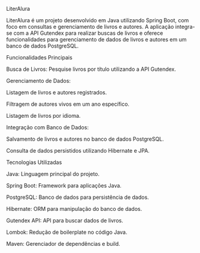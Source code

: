 LiterAlura

LiterAlura é um projeto desenvolvido em Java utilizando Spring Boot, com foco em consultas e gerenciamento de livros e autores. A aplicação integra-se com a API Gutendex para realizar buscas de livros e oferece funcionalidades para gerenciamento de dados de livros e autores em um banco de dados PostgreSQL.

Funcionalidades Principais

Busca de Livros: Pesquise livros por título utilizando a API Gutendex.

Gerenciamento de Dados:

Listagem de livros e autores registrados.

Filtragem de autores vivos em um ano específico.

Listagem de livros por idioma.

Integração com Banco de Dados:

Salvamento de livros e autores no banco de dados PostgreSQL.

Consulta de dados persistidos utilizando Hibernate e JPA.

Tecnologias Utilizadas

Java: Linguagem principal do projeto.

Spring Boot: Framework para aplicações Java.

PostgreSQL: Banco de dados para persistência de dados.

Hibernate: ORM para manipulação do banco de dados.

Gutendex API: API para buscar dados de livros.

Lombok: Redução de boilerplate no código Java.

Maven: Gerenciador de dependências e build.
